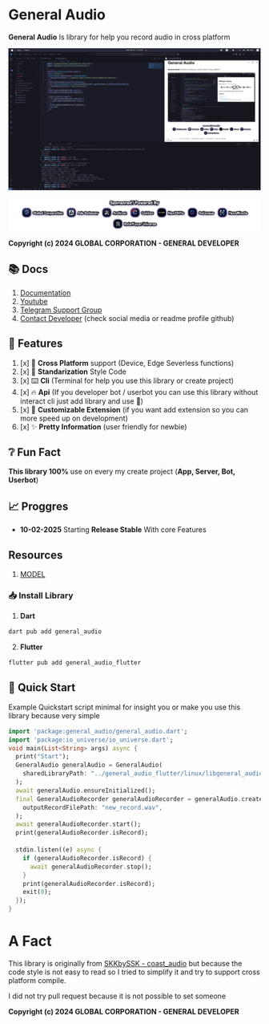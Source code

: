 # General Audio
 
**General Audio** Is library for help you record audio in cross platform

[![](https://raw.githubusercontent.com/General-Developer/general_audio/refs/heads/main/assets/demo_background.png)](https://youtu.be/drlqUwJEOg4)

[![](https://raw.githubusercontent.com/globalcorporation/.github/main/.github/logo/powered.png)](https://www.youtube.com/@Global_Corporation)

**Copyright (c) 2024 GLOBAL CORPORATION - GENERAL DEVELOPER**

## 📚️ Docs

1. [Documentation](https://youtube.com/@GENERAL_DEV)
2. [Youtube](https://youtube.com/@GENERAL_DEV)
3. [Telegram Support Group](https://t.me/DEVELOPER_GLOBAL_PUBLIC)
4. [Contact Developer](https://github.com/General-Developer) (check social media or readme profile github)

## 🔖️ Features

1. [x] 📱️ **Cross Platform** support (Device, Edge Severless functions)
2. [x] 📜️ **Standarization** Style Code
3. [x] ⌨️ **Cli** (Terminal for help you use this library or create project)
4. [x] 🔥️ **Api** (If you developer bot / userbot you can use this library without interact cli just add library and use 🚀️)
5. [x] 🧩️ **Customizable Extension** (if you want add extension so you can more speed up on development)
6. [x] ✨️ **Pretty Information** (user friendly for newbie)
 
## ❔️ Fun Fact

**This library 100%** use on every my create project (**App, Server, Bot, Userbot**)
 
## 📈️ Proggres
 
- **10-02-2025**
  Starting **Release Stable** With core Features

## Resources

1. [MODEL](https://huggingface.co/ggerganov/whisper.cpp/tree/main)

### 📥️ Install Library

1. **Dart**

```bash
dart pub add general_audio
```

2. **Flutter**

```bash
flutter pub add general_audio_flutter
```

## 🚀️ Quick Start

Example Quickstart script minimal for insight you or make you use this library because very simple

```dart
import 'package:general_audio/general_audio.dart';
import 'package:io_universe/io_universe.dart';
void main(List<String> args) async {
  print("Start");
  GeneralAudio generalAudio = GeneralAudio(
    sharedLibraryPath: "../general_audio_flutter/linux/libgeneral_audio.so",
  );
  await generalAudio.ensureInitialized();
  final GeneralAudioRecorder generalAudioRecorder = generalAudio.createRecordOrGetRecord(
    outputRecordFilePath: "new_record.wav",
  );
  await generalAudioRecorder.start();
  print(generalAudioRecorder.isRecord);

  stdin.listen((e) async {
    if (generalAudioRecorder.isRecord) {
      await generalAudioRecorder.stop();
    }
    print(generalAudioRecorder.isRecord);
    exit(0);
  });
}
```
 
# A Fact

This library is originally from [SKKbySSK - coast_audio](https://github.com/SKKbySSK/coast_audio) but because the code style is not easy to read so I tried to simplify it and try to support cross platform compile.

I did not try pull request because it is not possible to set someone

**Copyright (c) 2024 GLOBAL CORPORATION - GENERAL DEVELOPER**